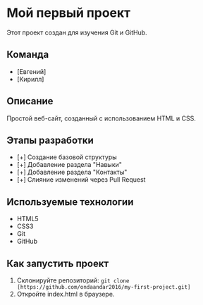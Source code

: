 # Мой первый проект

Этот проект создан для изучения Git и GitHub.

## Команда
- [Евгений]
- [Кирилл]

## Описание
Простой веб-сайт, созданный с использованием HTML и CSS.

## Этапы разработки
- [+] Создание базовой структуры
- [+] Добавление раздела "Навыки"
- [+] Добавление раздела "Контакты"
- [+] Слияние изменений через Pull Request

## Используемые технологии
- HTML5
- CSS3
- Git
- GitHub

## Как запустить проект
1. Склонируйте репозиторий: `git clone [https://github.com/ondaandar2016/my-first-project.git]`
2. Откройте index.html в браузере.